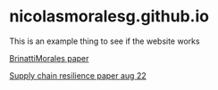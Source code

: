 # nicolasmoralesg.github.io
This is an example thing to see if the website works

[BrinattiMorales paper](papers/BrittaniMorales.pdf)

[Supply chain resilience paper aug 22](papers/Supply_Chain_Resilience_Aug2022.pdf)
